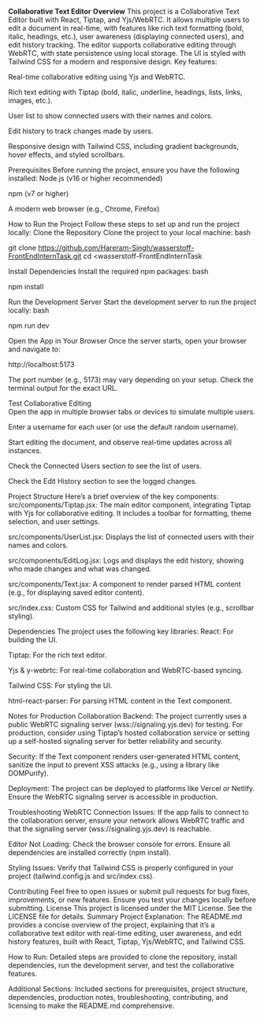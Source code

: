 **Collaborative Text Editor**
**Overview**
This project is a Collaborative Text Editor built with React, Tiptap, and Yjs/WebRTC. It allows multiple users to edit a document in real-time, with features like rich text formatting (bold, italic, headings, etc.), user awareness (displaying connected users), and edit history tracking. The editor supports collaborative editing through WebRTC, with state persistence using local storage. The UI is styled with Tailwind CSS for a modern and responsive design.
Key features:

Real-time collaborative editing using Yjs and WebRTC.

Rich text editing with Tiptap (bold, italic, underline, headings, lists, links, images, etc.).

User list to show connected users with their names and colors.

Edit history to track changes made by users.

Responsive design with Tailwind CSS, including gradient backgrounds, hover effects, and styled scrollbars.

Prerequisites
Before running the project, ensure you have the following installed:
Node.js (v16 or higher recommended)

npm (v7 or higher) 

A modern web browser (e.g., Chrome, Firefox)

How to Run the Project
Follow these steps to set up and run the project locally:
Clone the Repository
Clone the project to your local machine:
bash

git clone <https://github.com/Hareram-Singh/wasserstoff-FrontEndInternTask.git>
cd <wasserstoff-FrontEndInternTask
>

Install Dependencies
Install the required npm packages:
bash

npm install


Run the Development Server
Start the development server to run the project locally:
bash

npm run dev


Open the App in Your Browser
Once the server starts, open your browser and navigate to:

http://localhost:5173

The port number (e.g., 5173) may vary depending on your setup. Check the terminal output for the exact URL.

Test Collaborative Editing  
Open the app in multiple browser tabs or devices to simulate multiple users.

Enter a username for each user (or use the default random username).

Start editing the document, and observe real-time updates across all instances.

Check the Connected Users section to see the list of users.

Check the Edit History section to see the logged changes.

Project Structure
Here’s a brief overview of the key components:
src/components/Tiptap.jsx: The main editor component, integrating Tiptap with Yjs for collaborative editing. It includes a toolbar for formatting, theme selection, and user settings.

src/components/UserList.jsx: Displays the list of connected users with their names and colors.

src/components/EditLog.jsx: Logs and displays the edit history, showing who made changes and what was changed.

src/components/Text.jsx: A component to render parsed HTML content (e.g., for displaying saved editor content).

src/index.css: Custom CSS for Tailwind and additional styles (e.g., scrollbar styling).

Dependencies
The project uses the following key libraries:
React: For building the UI.

Tiptap: For the rich text editor.

Yjs & y-webrtc: For real-time collaboration and WebRTC-based syncing.

Tailwind CSS: For styling the UI.

html-react-parser: For parsing HTML content in the Text component.

Notes for Production
Collaboration Backend: The project currently uses a public WebRTC signaling server (wss://signaling.yjs.dev) for testing. For production, consider using Tiptap’s hosted collaboration service or setting up a self-hosted signaling server for better reliability and security.

Security: If the Text component renders user-generated HTML content, sanitize the input to prevent XSS attacks (e.g., using a library like DOMPurify).

Deployment: The project can be deployed to platforms like Vercel or Netlify. Ensure the WebRTC signaling server is accessible in production.

Troubleshooting
WebRTC Connection Issues: If the app fails to connect to the collaboration server, ensure your network allows WebRTC traffic and that the signaling server (wss://signaling.yjs.dev) is reachable.

Editor Not Loading: Check the browser console for errors. Ensure all dependencies are installed correctly (npm install).

Styling Issues: Verify that Tailwind CSS is properly configured in your project (tailwind.config.js and src/index.css).

Contributing
Feel free to open issues or submit pull requests for bug fixes, improvements, or new features. Ensure you test your changes locally before submitting.
License
This project is licensed under the MIT License. See the LICENSE file for details.
Summary
Project Explanation: The README.md provides a concise overview of the project, explaining that it’s a collaborative text editor with real-time editing, user awareness, and edit history features, built with React, Tiptap, Yjs/WebRTC, and Tailwind CSS.

How to Run: Detailed steps are provided to clone the repository, install dependencies, run the development server, and test the collaborative features.

Additional Sections: Included sections for prerequisites, project structure, dependencies, production notes, troubleshooting, contributing, and licensing to make the README.md comprehensive.

